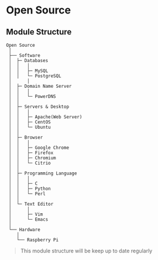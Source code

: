 # Open Source


## Module Structure
```
Open Source
 │
 ├── Software
 │	├─ Databases
 │	│	│
 │	│	├─ MySQL
 │	│	└─ PostgreSQL
 │      │
 │	├─ Domain Name Server
 │	│ 	│
 │	│	└─ PowerDNS
 │	│
 │	├─ Servers & Desktop
 │	│	│
 │	│	├─ Apache(Web Server)
 │	│	├─ CentOS
 │	│	└─ Ubuntu
 │	│
 │	├─ Browser
 │	│	│
 │	│	├─ Google Chrome
 │	│	├─ Firefox
 │	│	├─ Chromium
 │	│	└─ Citrio
 │	│
 │	├─ Programming Language
 │	│	│
 │	│	├─ C
 │	│	├─ Python
 │	│	└─ Perl
 │	│
 │	└─ Text Editor
 │		│
 │		├─ Vim
 │		└─ Emacs
 │
 └── Hardware
	│
 	└── Raspberry Pi
```

> This module structure will be keep up to date regularly
